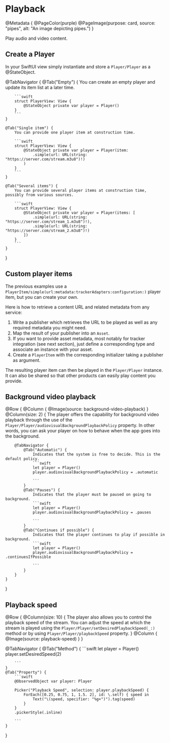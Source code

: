 # Playback

@Metadata {
    @PageColor(purple)
    @PageImage(purpose: card, source: "pipes", alt: "An image depicting pipes.")
}

Play audio and video content.  

## Create a Player

In your SwiftUI view simply instantiate and store a ``Player/Player`` as a @StateObject.

@TabNavigator {
    @Tab("Empty") {
        You can create an empty player and update its item list at a later time.

        ```swift
        struct PlayerView: View {
            @StateObject private var player = Player()
        }
        ```
    }

    @Tab("Single item") {
        You can provide one player item at construction time.

        ```swift
        struct PlayerView: View {
            @StateObject private var player = Player(item:
                .simple(url: URL(string: "https://server.com/stream.m3u8")!)
            )
        }
        ```
    }

    @Tab("Several items") {
        You can provide several player items at construction time, possibly from various sources.

        ```swift
        struct PlayerView: View {
            @StateObject private var player = Player(items: [
                .simple(url: URL(string: "https://server.com/stream_1.m3u8")!),
                .simple(url: URL(string: "https://server.com/stream_2.m3u8")!)
            ])
        }
        ```
    }
}

## Custom player items

The previous examples use a ``PlayerItem/simple(url:metadata:trackerAdapters:configuration:)`` player item, but you can create your own.

Here is how to retrieve a content URL and related metadata from any service:

1. Write a publisher which retrieves the URL to be played as well as any required metadata you might need.
2. Map the result of your publisher into an ``Asset``.
3. If you want to provide asset metadata, most notably for tracker integration (see next section), just define a corresponding type and associate an instance with your asset.
4. Create a ``PlayerItem`` with the corresponding initializer taking a publisher as argument.

The resulting player item can then be played in the ``Player/Player`` instance. It can also be shared so that other products can easily play content you provide.

## Background video playback

@Row {
    @Column {
        @Image(source: background-video-playback)
    }
    @Column(size: 2) {
        The player offers the capability for background video playback through the use of the ``Player/Player/audiovisualBackgroundPlaybackPolicy`` property.
        In other words, you can ask your player on how to behave when the app goes into the background.

        @TabNavigator {
            @Tab("Automatic") {
                Indicates that the system is free to decide. This is the default policy.
                ```swift
                let player = Player()
                player.audiovisualBackgroundPlaybackPolicy = .automatic

                ```
            }
            @Tab("Pauses") {
                Indicates that the player must be paused on going to background.
                ```swift
                let player = Player()
                player.audiovisualBackgroundPlaybackPolicy = .pauses

                ```
            }
            @Tab("Continues if possible") {
                Indicates that the player continues to play if possible in background.
                ```swift
                let player = Player()
                player.audiovisualBackgroundPlaybackPolicy = .continuesIfPossible

                ```
            }
        }
    }
}

## Playback speed

@Row {
    @Column(size: 10) {
        The player also allows you to control the playback speed of the stream.
        You can adjust the speed at which the stream is played using the ``Player/Player/setDesiredPlaybackSpeed(_:)`` method or by using ``Player/Player/playbackSpeed`` property.
    }
    @Column {
        @Image(source: playback-speed)
    }
}

@TabNavigator {
    @Tab("Method") {
        ```swift
        let player = Player()
        player.setDesiredSpeed(2)

        ```
    }
    @Tab("Property") {
        ```swift
        @ObservedObject var player: Player
        
        Picker("Playback Speed", selection: player.playbackSpeed) {
            ForEach([0.25, 0.75, 1, 1.5. 2], id: \.self) { speed in
                Text("\(speed, specifier: "%g×")").tag(speed)
            }
        }
        .pickerStyle(.inline)
        
        ```
    }
}
